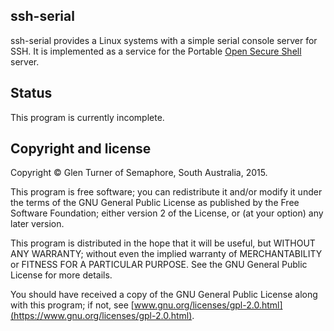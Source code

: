 ssh-serial
----------

ssh-serial provides a Linux systems with a simple serial console server for SSH.
It is implemented as a service for the Portable
[Open Secure Shell](http://www.openssh.com/)
server.


Status
------

This program is currently incomplete.


Copyright and license
---------------------

Copyright © Glen Turner of Semaphore, South Australia, 2015.

This program is free software; you can redistribute it and/or
modify it under the terms of the GNU General Public License
as published by the Free Software Foundation; either version 2
of the License, or (at your option) any later version.

This program is distributed in the hope that it will be useful,
but WITHOUT ANY WARRANTY; without even the implied warranty of
MERCHANTABILITY or FITNESS FOR A PARTICULAR PURPOSE.  See the
GNU General Public License for more details.

You should have received a copy of the GNU General Public License
along with this program; if not, see
[www.gnu.org/licenses/gpl-2.0.html](https://www.gnu.org/licenses/gpl-2.0.html).
